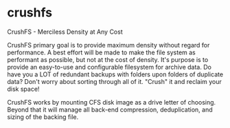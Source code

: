 # crushfs
CrushFS - Merciless Density at Any Cost

CrushFS primary goal is to provide maximum density without regard for performance. A best effort will be made to make the file system as performant as possible, but not at the cost of density. It's purpose is to provide an easy-to-use 
and configurable filesystem for archive data. Do have you a LOT of redundant backups with folders upon folders of duplicate data? Don't worry about sorting through all of it. "Crush" it and reclaim your disk space!

CrushFS works by mounting CFS disk image as a drive letter of choosing. Beyond that it will manage all back-end compression, deduplication, and sizing of the backing file.